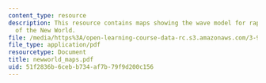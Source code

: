 ```yaml
---
content_type: resource
description: This resource contains maps showing the wave model for rapid peopling
  of the New World.
file: /media/https%3A/open-learning-course-data-rc.s3.amazonaws.com/3-986-the-human-past-introduction-to-archaeology-fall-2006/51f2836b6cebb734af7b79f9d200c156_newworld_maps.pdf
file_type: application/pdf
resourcetype: Document
title: newworld_maps.pdf
uid: 51f2836b-6ceb-b734-af7b-79f9d200c156
---
```

